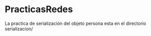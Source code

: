 # PracticasRedes

La practica de serialización del objeto persona esta en el directorio serializacion/

